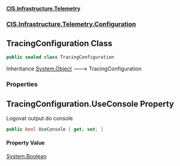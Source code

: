 #### [CIS.Infrastructure.Telemetry](index.md 'index')
### [CIS.Infrastructure.Telemetry.Configuration](CIS.Infrastructure.Telemetry.Configuration.md 'CIS.Infrastructure.Telemetry.Configuration')

## TracingConfiguration Class

```csharp
public sealed class TracingConfiguration
```

Inheritance [System.Object](https://docs.microsoft.com/en-us/dotnet/api/System.Object 'System.Object') &#129106; TracingConfiguration
### Properties

<a name='CIS.Infrastructure.Telemetry.Configuration.TracingConfiguration.UseConsole'></a>

## TracingConfiguration.UseConsole Property

Logovat output do console

```csharp
public bool UseConsole { get; set; }
```

#### Property Value
[System.Boolean](https://docs.microsoft.com/en-us/dotnet/api/System.Boolean 'System.Boolean')